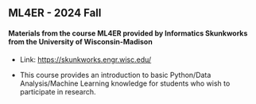 ## ML4ER - 2024 Fall
#### Materials from the course ML4ER provided by Informatics Skunkworks from the University of Wisconsin-Madison<br />

- Link: https://skunkworks.engr.wisc.edu/
  
- This course provides an introduction to basic Python/Data Analysis/Machine Learning knowledge for students who wish to participate in research.

